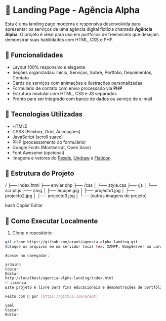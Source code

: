 # 🚀 Landing Page - Agência Alpha

Esta é uma landing page moderna e responsiva desenvolvida para apresentar os serviços de uma agência digital fictícia chamada **Agência Alpha**. O projeto é ideal para uso em portfólios de freelancers que desejam demonstrar suas habilidades com HTML, CSS e PHP.

## 🎯 Funcionalidades

- Layout 100% responsivo e elegante
- Seções organizadas: Início, Serviços, Sobre, Portfólio, Depoimentos, Contato
- Cards de serviços com animações e ilustrações personalizadas
- Formulário de contato com envio processado via **PHP**
- Estrutura modular com HTML, CSS e JS separados
- Pronto para ser integrado com banco de dados ou serviço de e-mail

## 🧱 Tecnologias Utilizadas

- HTML5
- CSS3 (Flexbox, Grid, Animações)
- JavaScript (scroll suave)
- PHP (processamento do formulário)
- Google Fonts (Montserrat, Open Sans)
- Font Awesome (opcional)
- Imagens e vetores do [Pexels](https://pexels.com), [Undraw](https://undraw.co/) e [Flaticon](https://flaticon.com)

## 📂 Estrutura do Projeto
/
├── index.html
├── enviar.php
├── /css
│ └── style.css
├── /js
│ └── script.js
├── /img
│ ├── equipe.jpg
│ ├── projecto1.jpg
│ ├── projecto2.jpg
│ ├── projecto3.jpg
│ └── (outras imagens do projeto)

bash
Copiar
Editar


## 🧪 Como Executar Localmente

1. Clone o repositório:
```bash
git clone https://github.com/araot/agencia-alpha-landing.git
Coloque os arquivos em um servidor local (ex: XAMPP, WampServer ou Laragon)

Acesse no navegador:

arduino
Copiar
Editar
http://localhost/agencia-alpha-landing/index.html
✅ Licença
Este projeto é livre para fins educacionais e demonstrações de portfólio.

Feito com 💙 por [https://github.com/araot]

yaml
Copiar
Editar


